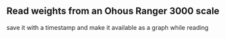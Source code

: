 Read weights from an Ohous Ranger 3000 scale 
--------------------------------------------

save it with a timestamp and make it available as a graph while reading
